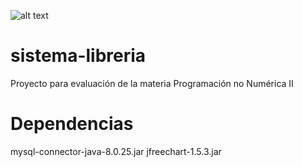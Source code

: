 ![alt text](https://pbs.twimg.com/profile_images/972138230312308737/V0H4YiRf_400x400.jpg)

# sistema-libreria
Proyecto para evaluación de la materia Programación no Numérica II

# Dependencias
mysql-connector-java-8.0.25.jar
jfreechart-1.5.3.jar

